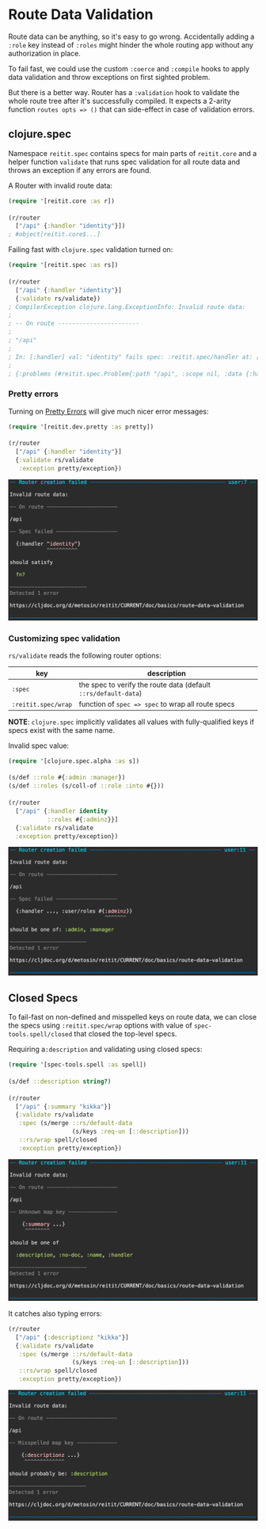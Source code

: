 # Route Data Validation

Route data can be anything, so it's easy to go wrong. Accidentally adding a `:role` key instead of `:roles` might hinder the whole routing app without any authorization in place.

To fail fast, we could use the custom `:coerce` and `:compile` hooks to apply data validation and throw exceptions on first sighted problem.

But there is a better way. Router has a `:validation` hook to validate the whole route tree after it's successfully compiled. It expects a 2-arity function `routes opts => ()` that can side-effect in case of validation errors.

## clojure.spec

Namespace `reitit.spec` contains specs for main parts of `reitit.core` and a helper function `validate` that runs spec validation for all route data and throws an exception if any errors are found.

A Router with invalid route data:

```clj
(require '[reitit.core :as r])

(r/router
  ["/api" {:handler "identity"}])
; #object[reitit.core$...]
```

Failing fast with `clojure.spec` validation turned on:

```clj
(require '[reitit.spec :as rs])

(r/router
  ["/api" {:handler "identity"}]
  {:validate rs/validate})
; CompilerException clojure.lang.ExceptionInfo: Invalid route data:
;
; -- On route -----------------------
;
; "/api"
;
; In: [:handler] val: "identity" fails spec: :reitit.spec/handler at: [:handler] predicate: fn?
;
; {:problems (#reitit.spec.Problem{:path "/api", :scope nil, :data {:handler "identity"}, :spec :reitit.spec/default-data, :problems #:clojure.spec.alpha{:problems ({:path [:handler], :pred clojure.core/fn?, :val "identity", :via [:reitit.spec/default-data :reitit.spec/handler], :in [:handler]}), :spec :reitit.spec/default-data, :value {:handler "identity"}}})}, compiling: ...

```

### Pretty errors

Turning on [Pretty Errors](error_messages.md#pretty-errors) will give much nicer error messages:

```clj
(require '[reitit.dev.pretty :as pretty])

(r/router
  ["/api" {:handler "identity"}]
  {:validate rs/validate
   :exception pretty/exception})
```

![Pretty error](../images/pretty-error.png)

### Customizing spec validation

`rs/validate` reads the following router options:

  | key                 | description |
  | --------------------|-------------|
  | `:spec`             | the spec to verify the route data (default `::rs/default-data`)
  | `:reitit.spec/wrap` | function of `spec => spec` to wrap all route specs

**NOTE**: `clojure.spec` implicitly validates all values with fully-qualified keys if specs exist with the same name.

Invalid spec value:

```clj
(require '[clojure.spec.alpha :as s])

(s/def ::role #{:admin :manager})
(s/def ::roles (s/coll-of ::role :into #{}))

(r/router
  ["/api" {:handler identity
           ::roles #{:adminz}}]
  {:validate rs/validate
  :exception pretty/exception})
```

![Invalid Role Error](../images/invalid_roles.png)

## Closed Specs

To fail-fast on non-defined and misspelled keys on route data, we can close the specs using `:reitit.spec/wrap` options with value of `spec-tools.spell/closed` that closed the top-level specs.

Requiring a`:description` and validating using closed specs:

```clj
(require '[spec-tools.spell :as spell])

(s/def ::description string?)

(r/router
  ["/api" {:summary "kikka"}]
  {:validate rs/validate
   :spec (s/merge ::rs/default-data
                  (s/keys :req-un [::description]))
   ::rs/wrap spell/closed
   :exception pretty/exception})
```

![Closed Spec error](../images/closed-spec1.png)

It catches also typing errors:

```clj
(r/router
  ["/api" {:descriptionz "kikka"}]
  {:validate rs/validate
   :spec (s/merge ::rs/default-data
                  (s/keys :req-un [::description]))
   ::rs/wrap spell/closed
   :exception pretty/exception})
```

![Closed Spec error](../images/closed-spec2.png)

